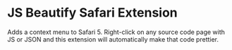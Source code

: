JS Beautify Safari Extension
============================

Adds a context menu to Safari 5. Right-click on any source code page with JS or JSON and this extension will automatically make that code prettier.